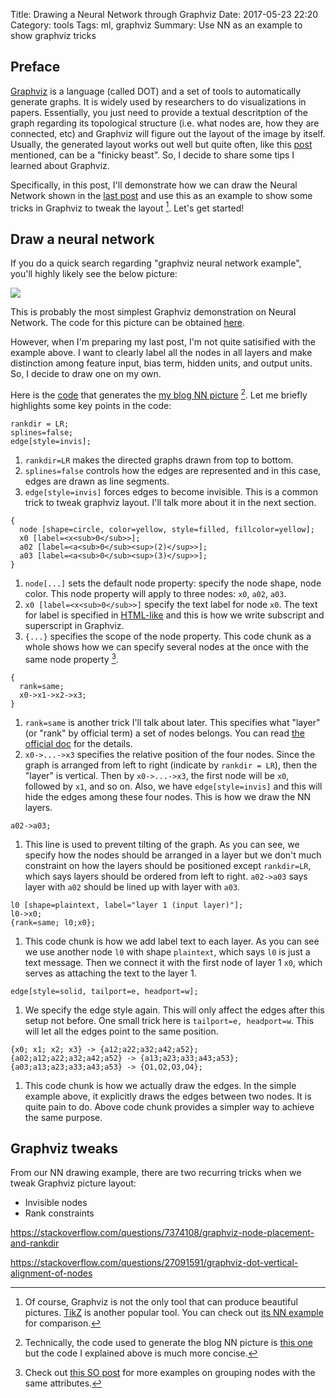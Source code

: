 Title: Drawing a Neural Network through Graphviz 
Date: 2017-05-23 22:20
Category: tools
Tags: ml, graphviz
Summary: Use NN as an example to show graphviz tricks

## Preface

[Graphviz](http://graphviz.org/) is a language (called DOT) and
a set of tools to automatically generate graphs. It is widely used
by researchers to do visualizations in papers. Essentially, you just
need to provide a textual descritption of the graph regarding its topological
structure (i.e. what nodes are, how they are connected, etc) and Graphviz will
figure out the layout of the image by itself. Usually, the generated layout works
out well but quite often, like this [post](https://hbfs.wordpress.com/2014/09/30/a-quick-primer-on-graphviz/)
mentioned, can be a "finicky beast". So, I decide to share some tips I learned about
Graphviz.

Specifically, in this post, I'll demonstrate how we can draw the Neural Network shown in the 
[last post]({filename}/blog/2017/05/21/andrew-ml-nn.md) and use this as an example
to show some tricks in Graphviz to tweak the layout [^1]. Let's get started!

[^1]: Of course, Graphviz is not the only tool that can produce beautiful pictures. 
[TikZ](http://www.texample.net/) is another popular tool. You can check out 
[its NN example](http://www.texample.net/tikz/examples/neural-network/) for comparison.

## Draw a neural network

If you do a quick search regarding "graphviz neural network example", you'll highly
likely see the below picture:

![]({filename}/images/multiclass_neural_network_example.png) 

This is probably the most simplest Graphviz demonstration on Neural Network. The
code for this picture can be obtained [here](https://gist.github.com/thigm85/5760134).

However, when I'm preparing my last post, I'm not quite satisified with the example above.
I want to clearly label all the nodes in all layers and make distinction among feature
input, bias term, hidden units, and output units. So, I decide to draw one on my own.

Here is the [code](https://github.com/xxks-kkk/Code-for-blog/blob/master/2017/graphviz-drawings/nn3.dot)
that generates the [my blog NN picture](http://zhu45.org/images/nn2.png) [^2]. Let me briefly
highlights some key points in the code:

[^2]: Technically, the code used to generate the blog NN picture is 
[this one](https://github.com/xxks-kkk/Code-for-blog/blob/master/2017/graphviz-drawings/nn2.dot)
but the code I explained above is much more concise.

```{C}
rankdir = LR;
splines=false;
edge[style=invis];
```

1. `rankdir=LR` makes the directed graphs drawn from top to bottom.
2. `splines=false` controls how the edges are represented and in this case, edges 
are drawn as line segments.
3. `edge[style=invis]` forces edges to become invisible. This is a common trick to tweak
graphviz layout. I'll talk more about it in the next section.

```{C}
{
  node [shape=circle, color=yellow, style=filled, fillcolor=yellow];
  x0 [label=<x<sub>0</sub>>]; 
  a02 [label=<a<sub>0</sub><sup>(2)</sup>>]; 
  a03 [label=<a<sub>0</sub><sup>(3)</sup>>];
}
```

1. `node[...]` sets the default node property: specify the node shape, node color. This
node property will apply to three nodes: `x0`, `a02`, `a03`.
2. `x0 [label=<x<sub>0</sub>>]` specify the text label for node `x0`. The text for label
is specified in [HTML-like](http://www.graphviz.org/doc/info/shapes.html#html) and this is 
how we write subscript and superscript in Graphviz.
3. `{...}` specifies the scope of the node property. This code chunk as a whole shows
how we can specify several nodes at the once with the same node property [^3].

[^3]: Check out 
[this SO post](https://stackoverflow.com/questions/28853898/groups-of-nodes-with-the-same-attributes-in-graphviz-file)
for more examples on grouping nodes with the same attributes.

```{C}
{
  rank=same;
  x0->x1->x2->x3;
}
```
1. `rank=same` is another trick I'll talk about later. This specifies what "layer"
(or "rank" by official term) a set of nodes belongs. You can read [the official doc](http://www.graphviz.org/doc/info/attrs.html#d:rank) for the details.
2. `x0->...->x3` specifies the relative position of the four nodes. Since the graph is
arranged from left to right (indicate by `rankdir = LR`), then the "layer" is vertical.
Then by `x0->...->x3`, the first node will be `x0`, followed by `x1`, and so on. Also,
we have `edge[style=invis]` and this will hide the edges among these four nodes. This 
is how we draw the NN layers.

```{C}
a02->a03;
```

1. This line is used to prevent tilting of the graph. As you can see, we specify
how the nodes should be arranged in a layer but we don't much constraint on how
the layers should be positioned except `rankdir=LR`, which says layers should be 
ordered from left to right. `a02->a03` says layer with `a02` should be lined up with 
layer with `a03`.

```{C}
l0 [shape=plaintext, label="layer 1 (input layer)"];
l0->x0;
{rank=same; l0;x0};
```

1. This code chunk is how we add label text to each layer. As you can see we use
another node `l0` with shape `plaintext`, which says `l0` is just a text message.
Then we connect it with the first node of layer 1 `x0`, which serves as attaching
the text to the layer 1.

```{C}
edge[style=solid, tailport=e, headport=w];
```

1. We specify the edge style again. This will only affect the edges after this setup
not before. One small trick here is `tailport=e, headport=w`. This will let all the edges
point to the same position.

```{C}
{x0; x1; x2; x3} -> {a12;a22;a32;a42;a52};
{a02;a12;a22;a32;a42;a52} -> {a13;a23;a33;a43;a53};
{a03;a13;a23;a33;a43;a53} -> {O1,O2,O3,O4};
```

1. This code chunk is how we actually draw the edges. In the simple example above,
it explicitly draws the edges between two nodes. It is quite pain to do. Above code
chunk provides a simpler way to achieve the same purpose.

## Graphviz tweaks

From our NN drawing example, there are two recurring tricks when we tweak Graphviz 
picture layout:

- Invisible nodes
- Rank constraints










https://stackoverflow.com/questions/7374108/graphviz-node-placement-and-rankdir

https://stackoverflow.com/questions/27091591/graphviz-dot-vertical-alignment-of-nodes


